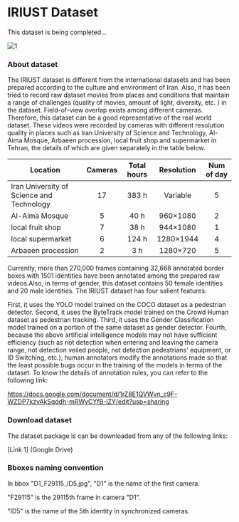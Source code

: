 # IRIUST Dataset

This dataset is being completed...

![1](https://github.com/IRIUST/Iranians_Reid_dataset/assets/141324225/d999a1eb-6f09-466e-8d61-9a2689a314d2)

### About dataset

The IRIUST dataset is different from the international datasets and has been prepared according to the culture and environment of Iran. Also, it has been tried to record raw dataset movies from places and conditions that maintain a range of challenges (quality of movies, amount of light, diversity, etc. ) in the dataset. Field-of-view overlap exists among different cameras. Therefore, this dataset can be a good representative of the real world dataset.
These videos were recorded by cameras with different resolution quality in places such as Iran University of Science and Technology, Al-Aima Mosque, Arbaeen procession, local fruit shop and supermarket in Tehran, the details of which are given separately in the table below.

| Location  | Cameras | Total hours | Resolution |Num of day|
| ------  | :---:  | :---:  | :---:  | :---:  |
| Iran University of Science and Technology  | 17 | 383 h| Variable| 5|
| Al-Aima Mosque | 5 | 40 h| 960×1080 | 2|
| local fruit shop | 7 | 38 h | 944×1080 | 1 |
| local supermarket | 6 | 124 h | 1280×1944  | 4 |
| Arbaeen procession | 2 | 3 h | 1280×720 | 5 |

Currently, more than 270,000 frames containing 32,668 annotated border boxes with 1501 identities have been annotated among the prepared raw videos.Also, in terms of gender, this dataset contains 50 female identities and 20 male identities. The IRIUST dataset has four salient features:

First, it uses the YOLO model trained on the COCO dataset as a pedestrian detector.
Second, it uses the ByteTrack model trained on the Crowd Human dataset as pedestrian tracking.
Third, it uses the Gender Classification model trained on a portion of the same dataset as gender detector.
Fourth, because the above artificial intelligence models may not have sufficient efficiency (such as not detection when entering and leaving the camera range, not detection veiled people, not detection pedestrians' equipment, or ID Switching, etc.), human annotators modify the annotations made so that the least possible bugs occur in the training of the models in terms of the dataset.
To know the details of annotation rules, you can refer to the following link:

https://docs.google.com/document/d/1rZ8E1QVWvn_c9F-WZDP7kzvAkSqddh-mRWyCYfB-iZY/edit?usp=sharing

### Download dataset
The dataset package is can be downloaded from any of the following links:

[Link 1] (Google Drive)

### Bboxes naming convention
In bbox "D1_F29115_ID5.jpg", "D1" is the name of the first camera.

"F29115" is the 29115th frame in camera "D1".

"ID5" is the name of the 5th identity in synchronized cameras.
